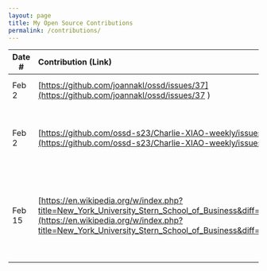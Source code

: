 ```yaml
---
layout: page
title: My Open Source Contributions
permalink: /contributions/
---
```


<!--
Type of the contribution should be "Wikipedia edit", "OpenStreet Map feature", "Documentation", "Course website", "Blog",
"Browser Add-on", etc.

The description should include a brief summary of what you did.

The link should bring us to a public page that shows your contribution. 

Replace the first row with your own contribution. 

-->





| Date #       | Contribution (Link)  | Type  | Description |
|---|:---|:---|:---|
| Feb 2   | [https://github.com/joannakl/ossd/issues/37](https://github.com/joannakl/ossd/issues/37 )   | course website    |   I fixed an outdated link.    |
|  Feb 2   | [https://github.com/ossd-s23/Charlie-XIAO-weekly/issues/1](https://github.com/ossd-s23/Charlie-XIAO-weekly/issues/1)    |  student's weekly blog   |  I opened an issue to correct typos in Week 1 blog.   |
|  Feb 15   |   [https://en.wikipedia.org/w/index.php?title=New_York_University_Stern_School_of_Business&diff=prev&oldid=1139579756](https://en.wikipedia.org/w/index.php?title=New_York_University_Stern_School_of_Business&diff=prev&oldid=1139579756)  |  Wikipedia edit   |   I updated information about the number of students enrolled in Stern and the number of faculty.   |
